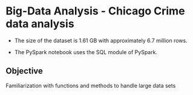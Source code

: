 # Big-Data Analysis - Chicago Crime data analysis

- The size of the dataset is 1.61 GB with approximately 6.7 million rows.

- The PySpark notebook uses the SQL module of PySpark.

## Objective
Familiarization with functions and methods to handle large data sets

